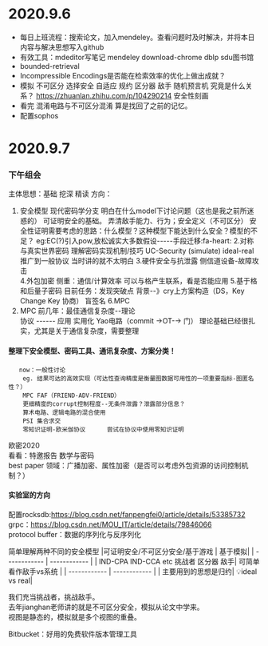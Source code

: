 # 2020.9.6
- 每日上班流程：搜索论文，加入mendeley。查看问题时及时解决，并将本日内容与解决思想写入github
- 有效工具：mdeditor写笔记 mendeley download-chrome dblp sdu图书馆
- bounded-retrieval
- Incompressible Encodings是否能在检索效率的优化上做出成就？
- 模拟 不可区分 选择安全 自适应 规约 区分器 敌手 随机预言机 究竟是什么关系？
https://zhuanlan.zhihu.com/p/104290214 安全性刻画
- 看完 混淆电路与不可区分混淆 算是找回了之前的记忆。
- 配置sophos
# 2020.9.7
### 下午组会

主体思想：基础 挖深 精读
方向：
1. 安全模型 
                   现代密码学分支 明白在什么model下讨论问题（这也是我之前所迷惑的）
                   可证明安全的基础。
				   弄清敌手能力、行为；安全定义（不可区分）
				   安全性证明需要考虑的思路：什么模型？这种模型下能达到什么安全？模型的不足？
				   eg:EC(?)引入pow,放松诚实大多数假设-----手段迁移:fa-heart:
2.对称与真实世界密码
                  理解密码实现机制/技巧 
				  UC-Security
				  (simulate) ideal-real 推广到一般协议
				  当时讲的就不太明白
3.硬件安全与抗泄露
                  侧信道设备-故障攻击      
4.外包加密
                   侧重：通信/计算效率
				   可以与格产生联系，看是否能应用
5.基于格和后量子密码
                   目前任务：发现突破点
				   背景--》cry上方案构造（DS，Key Change Key 协商）
				   盲签名
6.MPC
6. MPC 
        前几年：最佳通信复杂度--理论             
		                  协议 ------ 应用
						  实用化  Yao电路（commit →OT-→ 门）
                          理论基础已经很扎实，尤其是关于通信复杂度，需要整理
#### 整理下安全模型、密码工具、通讯复杂度、方案分类！
       now：一般性讨论 
        eg. 结果可达的高效实现（可达性查询精度是衡量图数据可用性的一项重要指标-图匿名性？）
		MPC FAF（FRIEND-ADV-FRIEND）
		更细精度的corrupt控制程度--无条件泄露？泄露部分信息？
		算术电路、逻辑电路的混合使用
		PSI 集合求交
		零知识证明-欧米伽协议      尝试在协议中使用零知识证明
欧密2020  
看看：特邀报告 数学与密码  
     best paper 领域：广播加密、属性加密（是否可以考虑外包资源的访问控制机制？）  
#### 实验室的方向

	  
配置rocksdb:https://blog.csdn.net/fanpengfei0/article/details/53385732  
grpc：https://blog.csdn.net/MOU_IT/article/details/79846066  
protocol buffer：数据的序列化与反序列化  


简单理解两种不同的安全模型
|可证明安全/不可区分安全/基于游戏   |   基于模拟|
| ------------ | ------------ |
|  IND-CPA IND-CCA etc 挑战者 区分器 敌手|  可简单看作敌手vs系统 |
| ------------ | ------------ |
| 主要用到的思想是归约| 💡ideal vs real|

我们充当挑战者，挑战敌手。  
去年jianghan老师讲的就是不可区分安全，模拟从论文中学来。  
视图是静态的，模拟就是多个视图的重叠。  

Bitbucket：好用的免费软件版本管理工具


